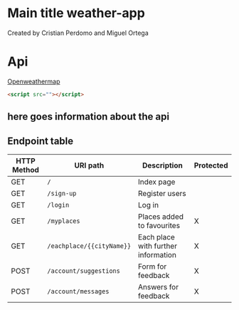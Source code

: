 # Main title weather-app
Created by Cristian Perdomo and Miguel Ortega





# Api

[Openweathermap](https://openweathermap.org/current)

````html
<script src=""></script>
````

here goes information about the api
---



## Endpoint table

| HTTP Method 	| URI path      	| Description                                    	| Protected 	|
|-------------	|---------------	|------------------------------------------------	|---------	|
| GET         	| `/`             	| Index page          	| |
| GET         	| `/sign-up` 	| Register users 	| |
| GET         	| `/login` 	| Log in	| |
| GET         	| `/myplaces` 	| Places added to favourites 	| X |
| GET         	| `/eachplace/{{cityName}}` 	| Each place with further information 	| X |
| POST         	| `/account/suggestions` 	| Form for feedback 	| X |
| POST         	| `/account/messages` 	| Answers for feedback 	| X |

